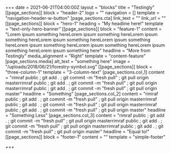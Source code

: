 +++
date = 2021-06-21T04:00:00Z
layout = "blocks"
title = "Testingly"
[[page_sections]]
block = "header-2"
logo = ""
navigation = []
template = "navigation-header-w-button"
[page_sections.cta]
link_text = ""
link_url = ""
[[page_sections]]
block = "hero-1"
heading = "My headline here!"
template = "text-only-hero-banner"
[[page_sections]]
block = "feature-1"
content = "Lorem ipsum something hereLorem ipsum something hereLorem ipsum something hereLorem ipsum something hereLorem ipsum something hereLorem ipsum something hereLorem ipsum something hereLorem ipsum something hereLorem ipsum something here"
headline = "More from Testingly"
media_alignment = "Right"
template = "content-feature"
[page_sections.media]
alt_text = "something here"
image = "/uploads/2018/06/21/forestry-symbol.svg"
[[page_sections]]
block = "three-column-1"
template = "3-column-text"
[page_sections.col_1]
content = "rimraf public ; git add . ; git commit -m \"fresh pull\" ; git pull origin masterrimraf public ; git add . ; git commit -m \"fresh pull\" ; git pull origin masterrimraf public ; git add . ; git commit -m \"fresh pull\" ; git pull origin master"
headline = "Something"
[page_sections.col_2]
content = "rimraf public ; git add . ; git commit -m \"fresh pull\" ; git pull origin masterrimraf public ; git add . ; git commit -m \"fresh pull\" ; git pull origin masterrimraf public ; git add . ; git commit -m \"fresh pull\" ; git pull origin master"
headline = "Something Less"
[page_sections.col_3]
content = "rimraf public ; git add . ; git commit -m \"fresh pull\" ; git pull origin masterrimraf public ; git add . ; git commit -m \"fresh pull\" ; git pull origin masterrimraf public ; git add . ; git commit -m \"fresh pull\" ; git pull origin master"
headline = "Equal to!"
[[page_sections]]
block = "footer-1"
content = ""
template = "simple-footer"

+++
